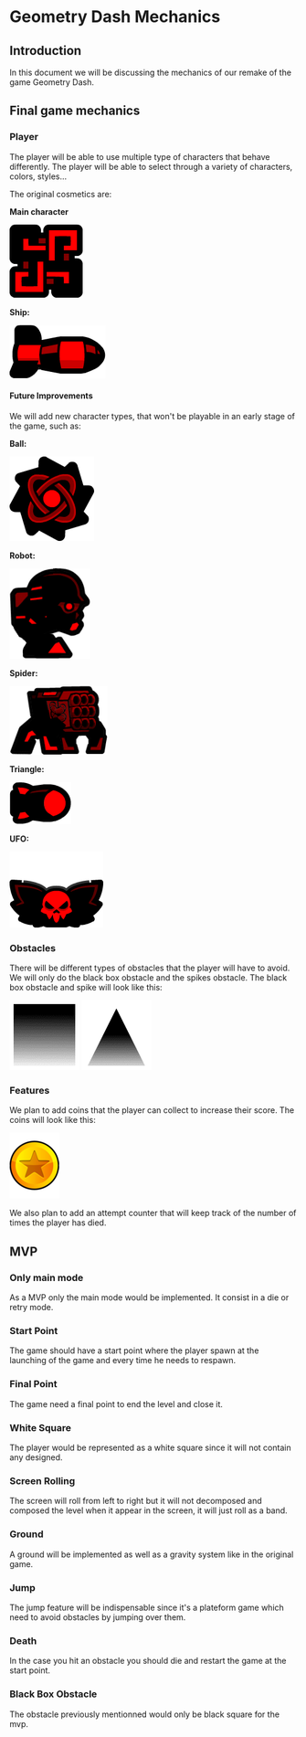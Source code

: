 # Geometry Dash Mechanics

## Introduction

In this document we will be discussing the mechanics of our remake of the game Geometry Dash.

## Final game mechanics

### Player

The player will be able to use multiple type of characters that behave differently. The player will be able to select through a variety of characters, colors, styles...

The original cosmetics are:

**Main character**

![Icon](img/icon.png)

**Ship:**

![Ship](img/ship.png)

#### Future Improvements

We will add new character types, that won't be playable in an early stage of the game, such as:

**Ball:**

![Ball](https://github.com/Victor-Leroy/CPPGame/blob/Dev/Game/sprites/ball.png)

**Robot:**

![Robot](https://github.com/Victor-Leroy/CPPGame/blob/Dev/Game/sprites/robot.png)

**Spider:**

![Spider](https://github.com/Victor-Leroy/CPPGame/blob/Dev/Game/sprites/spider.png)

**Triangle:**

![Triangle](https://github.com/Victor-Leroy/CPPGame/blob/Dev/Game/sprites/triangle.png)

**UFO:**

![UFO](https://github.com/Victor-Leroy/CPPGame/blob/Dev/Game/sprites/ufo.png)

### Obstacles

There will be different types of obstacles that the player will have to avoid. We will only do the black box obstacle and the spikes obstacle. The black box obstacle and spike will look like this:

![Block](img/block.png) ![Spike](img/spike.png)

### Features

We plan to add coins that the player can collect to increase their score. The coins will look like this:

![Coin](img/coin.png)

We also plan to add an attempt counter that will keep track of the number of times the player has died.

## MVP

### Only main mode

As a MVP only the main mode would be implemented. It consist in a die or retry mode.

### Start Point

The game should have a start point where the player spawn at the launching of the game and every time he needs to respawn.

### Final Point

The game need a final point to end the level and close it.

### White Square

The player would be represented as a white square since it will not contain any designed.

### Screen Rolling

The screen will roll from left to right but it will not decomposed and composed the level when it appear in the screen, it will just roll as a band.

### Ground

A ground will be implemented as well as a gravity system like in the original game.

### Jump 

The jump feature will be indispensable since it's a plateform game which need to avoid obstacles by jumping over them.

### Death

In the case you hit an obstacle you should die and restart the game at the start point.

### Black Box Obstacle

The obstacle previously mentionned would only be black square for the mvp.